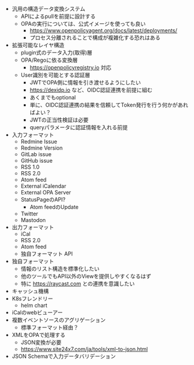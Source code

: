 - 汎用の構造データ変換システム
  - APIによるpullを前提に設計する
  - OPAの実行については、公式イメージを使っても良い
    - https://www.openpolicyagent.org/docs/latest/deployments/
    - プロセス分離されることで構成が複雑化する恐れはある
- 拡張可能なレイヤ構造
  - plugin式のデータ入力(取得)層
  - OPA/Regoに依る変換層
    - https://openpolicyregistry.io 対応
  - User識別を可能とする認証層
    - JWTでOPA側に情報を引き渡せるようにしたい
    - https://dexidp.io など、OIDC認証連携を前提に組む
    - あくまでもoptional
    - 単に、OIDC認証連携の結果を信頼してToken発行を行う何かがあればよい？
    - JWTの正当性検証は必要
    - queryパラメータに認証情報を入れる前提
- 入力フォーマット
  - Redmine Issue
  - Redmine Version
  - GitLab issue
  - GitHub issue
  - RSS 1.0
  - RSS 2.0
  - Atom feed
  - External iCalendar
  - External OPA Server
  - StatusPageのAPI?
    - Atom feedのUpdate
  - Twitter
  - Mastodon
- 出力フォーマット
  - iCal
  - RSS 2.0
  - Atom feed
  - 独自フォーマット API
- 独自フォーマット
  - 情報のリスト構造を標準化したい
  - 他のツールでもAPI以外のViewを提供しやすくなるはず
  - 特に https://raycast.com との連携を意識したい
- キャッシュ機構
- K8sフレンドリー
  - helm chart
- iCalのwebビューアー
- 複数イベントソースのアグリゲーション
  - 標準フォーマット経由？
- XMLをOPAで処理する
  - JSON変換が必要
  - https://www.site24x7.com/ja/tools/xml-to-json.html
- JSON Schemaで入力データバリデーション

